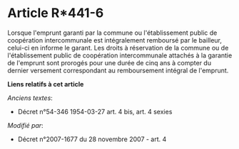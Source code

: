 # Article R*441-6

Lorsque l'emprunt garanti par la commune ou l'établissement public de coopération intercommunale est intégralement remboursé
par le bailleur, celui-ci en informe le garant. Les droits à réservation de la commune ou de l'établissement public de
coopération intercommunale attachés à la garantie de l'emprunt sont prorogés pour une durée de cinq ans à compter du dernier
versement correspondant au remboursement intégral de l'emprunt.

**Liens relatifs à cet article**

_Anciens textes_:

  - Décret n°54-346 1954-03-27 art. 4 bis, art. 4 sexies

_Modifié par_:

  - Décret n°2007-1677 du 28 novembre 2007 - art. 4
